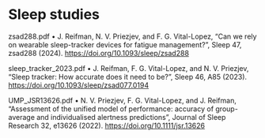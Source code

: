 # Sleep studies

zsad288.pdf
•	J. Reifman, N. V. Priezjev, and F. G. Vital-Lopez, “Can we rely on wearable sleep-tracker devices for fatigue management?”, Sleep 47, zsad288 (2024). 
https://doi.org/10.1093/sleep/zsad288

sleep_tracker_2023.pdf
•	J. Reifman, F. G. Vital-Lopez, and N. V. Priezjev, “Sleep tracker: How accurate does it need to be?”, Sleep 46, A85 (2023). https://doi.org/10.1093/sleep/zsad077.0194

UMP_JSR13626.pdf
•	N. V. Priezjev, F. G. Vital-Lopez, and J. Reifman, “Assessment of the unified model of performance: accuracy of group-average and individualised alertness predictions”, 
Journal of Sleep Research 32, e13626 (2022). https://doi.org/10.1111/jsr.13626

 

